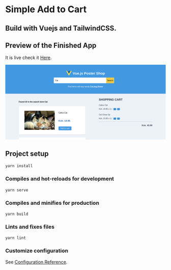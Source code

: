 # Simple Add to Cart

## Build with Vuejs and TailwindCSS.

## Preview of the Finished App

It is live check it [Here](https://simple-cart.vercel.app).

![](/public/poster-shop.png)

## Project setup
```
yarn install
```

### Compiles and hot-reloads for development
```
yarn serve
```

### Compiles and minifies for production
```
yarn build
```

### Lints and fixes files
```
yarn lint
```

### Customize configuration
See [Configuration Reference](https://cli.vuejs.org/config/).
